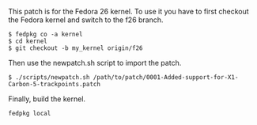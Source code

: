 This patch is for the Fedora 26 kernel. To use it you have to first checkout the Fedora kernel and switch to the f26 branch.

```
$ fedpkg co -a kernel
$ cd kernel
$ git checkout -b my_kernel origin/f26
``` 

Then use the newpatch.sh script to import the patch.

```
$ ./scripts/newpatch.sh /path/to/patch/0001-Added-support-for-X1-Carbon-5-trackpoints.patch
```

Finally, build the kernel.

```
fedpkg local
```
